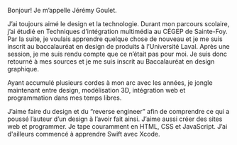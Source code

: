 Bonjour! Je m’appelle Jérémy Goulet.

J’ai toujours aimé le design et la technologie. Durant mon parcours scolaire, j’ai étudié en Techniques d’intégration multimédia au CÉGEP de Sainte-Foy. Par la suite, je voulais apprendre quelque chose de nouveau et je me suis inscrit au baccalauréat en design de produits à l’Université Laval. Après une session, je me suis rendu compte que ce n’était pas pour moi. Je suis donc retourné à mes sources et je me suis inscrit au Baccalauréat en design graphique.

Ayant accumulé plusieurs cordes à mon arc avec les années, je jongle maintenant entre design, modélisation 3D, intégration web et programmation dans mes temps libres.

J’aime faire du design et du “reverse engineer” afin de comprendre ce qui a poussé l’auteur d’un design à l’avoir fait ainsi. J’aime aussi créer des sites web et programmer. Je tape couramment en HTML, CSS et JavaScript. J’ai d'ailleurs commencé à apprendre Swift avec Xcode.

